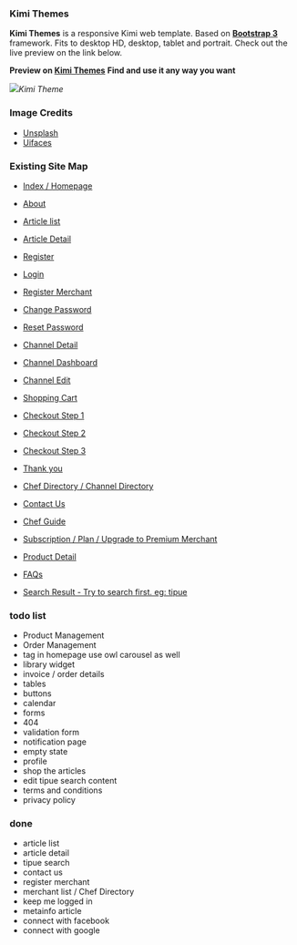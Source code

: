### Kimi Themes
**Kimi Themes** is a responsive Kimi web template. Based on **[Bootstrap 3](https://github.com/twbs/bootstrap)** framework. Fits to desktop HD, desktop, tablet and portrait. Check out the live preview on the link below.

**Preview on [Kimi Themes](https://philipherlambang.github.io/kimi/)**
**Find and use it any way you want**


![](https://s3-ap-southeast-1.amazonaws.com/kimistatic/images/preview.jpg)*Kimi Theme*

### Image Credits
- [Unsplash](https://unsplash.com/)
- [Uifaces](http://uifaces.com/)


### Existing Site Map
- [Index / Homepage](https://philipherlambang.github.io/kimi)
- [About](https://philipherlambang.github.io/kimi/about.html)
- [Article list](https://philipherlambang.github.io/kimi/articles.html)
- [Article Detail](https://philipherlambang.github.io/kimi/articleDetails.html)


- [Register](https://philipherlambang.github.io/kimi/register.html)
- [Login](https://philipherlambang.github.io/kimi/login.html)
- [Register Merchant](https://philipherlambang.github.io/kimi/registerMerchant.html)
- [Change Password](https://philipherlambang.github.io/kimi/changePassword.html)
- [Reset Password](https://philipherlambang.github.io/kimi/resetPassword.html)


- [Channel Detail](https://philipherlambang.github.io/kimi/channelDetail.html)
- [Channel Dashboard](https://philipherlambang.github.io/kimi/channelDashboard.html)
- [Channel Edit](https://philipherlambang.github.io/kimi/channelEdit.html)


- [Shopping Cart](https://philipherlambang.github.io/kimi/shoppingCart.html)
- [Checkout Step 1](https://philipherlambang.github.io/kimi/checkout1.html)
- [Checkout Step 2](https://philipherlambang.github.io/kimi/checkout2.html)
- [Checkout Step 3](https://philipherlambang.github.io/kimi/checkout3.html)
- [Thank you](https://philipherlambang.github.io/kimi/thankyou.html)


- [Chef Directory / Channel Directory](https://philipherlambang.github.io/kimi/chefDirectory.html)
- [Contact Us](https://philipherlambang.github.io/kimi/contact.html)
- [Chef Guide](https://philipherlambang.github.io/kimi/merchantGuide.html)
- [Subscription / Plan / Upgrade to Premium Merchant](https://philipherlambang.github.io/kimi/plan.html)
- [Product Detail](https://philipherlambang.github.io/kimi/productDetail.html)
- [FAQs](https://philipherlambang.github.io/kimi/questions.html)
- [Search Result - Try to search first. eg: tipue](https://philipherlambang.github.io/kimi/search.html)




### todo list
- Product Management
- Order Management
- tag in homepage use owl carousel as well
- library widget
- invoice / order details
- tables
- buttons
- calendar
- forms
- 404
- validation form
- notification page
- empty state
- profile
- shop the articles
- edit tipue search content
- terms and conditions
- privacy policy


### done
- article list
- article detail
- tipue search
- contact us
- register merchant
- merchant list / Chef Directory
- keep me logged in
- metainfo article
- connect with facebook
- connect with google
